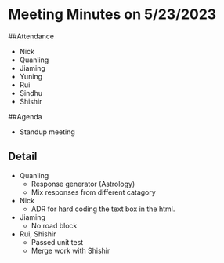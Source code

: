# Meeting Minutes on 5/23/2023

##Attendance
- Nick
- Quanling
- Jiaming
- Yuning
- Rui
- Sindhu
- Shishir

##Agenda
- Standup meeting


## Detail
- Quanling
  - Response generator (Astrology)
  - Mix responses from different catagory
- Nick
  - ADR for hard coding the text box in the html.
- Jiaming
  - No road block
- Rui, Shishir
  - Passed unit test
  - Merge work with Shishir
